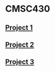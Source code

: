 # CMSC430

## [Project 1](Project1/README.md)

## [Project 2](Project2/README.md)

## [Project 3](Project3/README.md)
